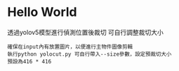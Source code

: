# Hello World

透過yolov5模型進行偵測位置後裁切
可自行調整裁切大小


```
確保在input內有放置圖片，以便進行主物件圖像剪輯
執行python yolocut.py 可自行帶入--size參數，設定預裁切大小
預設為416 * 416
```

<!-- 使用docker build新映像

```
docker build -t cuttool .
```

```
docker run -idt --name cuttool -v %cd%:/app cuttool
```

```
docker exec -it cuttool /bin/bash
```


確保在input內有放置圖片，以便進行主物件圖像剪輯
執行python yolocut.py 可自行帶入--size參數，設定預裁切大小
預設為416 * 416

```
python cutV4.py
```
"# CutTool_withyolov5"  -->
